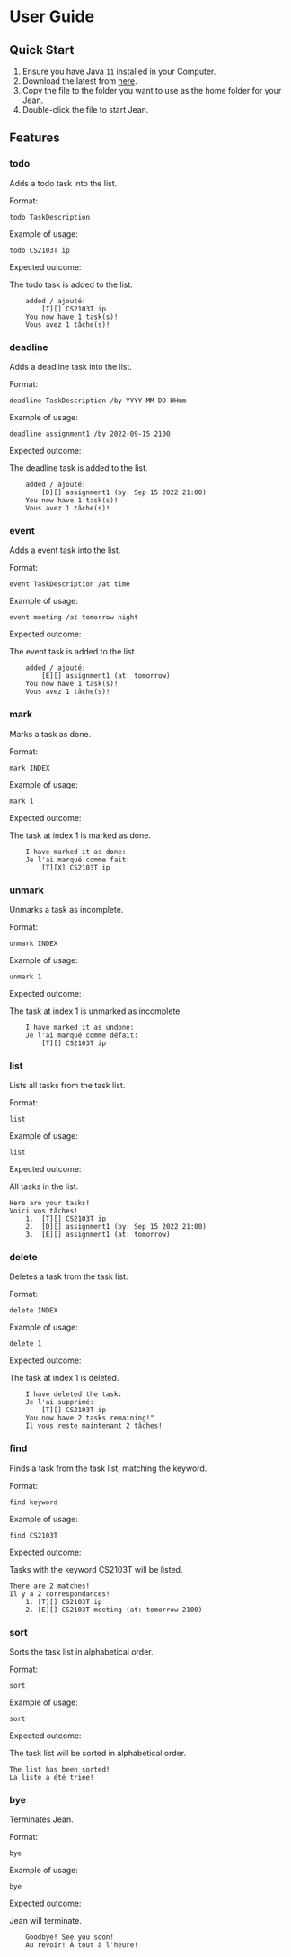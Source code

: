 # User Guide

## Quick Start
1. Ensure you have Java `11` installed in your Computer.
2. Download the latest from [here](https://github.com/craeyeons/ip/releases).
3. Copy the file to the folder you want to use as the home folder for your Jean.
4. Double-click the file to start Jean.

## Features 

### todo

Adds a todo task into the list.

Format: 

`todo TaskDescription`

Example of usage:

`todo CS2103T ip`

Expected outcome:

The todo task is added to the list.

```
    added / ajouté:
        [T][] CS2103T ip
    You now have 1 task(s)!
    Vous avez 1 tâche(s)!
```

### deadline

Adds a deadline task into the list.

Format:

`deadline TaskDescription /by YYYY-MM-DD HHmm`

Example of usage:

`deadline assignment1 /by 2022-09-15 2100`

Expected outcome:

The deadline task is added to the list.

```
    added / ajouté:
        [D][] assignment1 (by: Sep 15 2022 21:00)
    You now have 1 task(s)!
    Vous avez 1 tâche(s)!
```

### event

Adds a event task into the list.

Format:

`event TaskDescription /at time`

Example of usage:

`event meeting /at tomorrow night`

Expected outcome:

The event task is added to the list.

```
    added / ajouté:
        [E][] assignment1 (at: tomorrow)
    You now have 1 task(s)!
    Vous avez 1 tâche(s)!
```

### mark

Marks a task as done.

Format:

`mark INDEX`

Example of usage:

`mark 1`

Expected outcome:

The task at index 1 is marked as done.

```
    I have marked it as done:
    Je l'ai marqué comme fait:
        [T][X] CS2103T ip
```

### unmark

Unmarks a task as incomplete.

Format:

`unmark INDEX`

Example of usage:

`unmark 1`

Expected outcome:

The task at index 1 is unmarked as incomplete.

```
    I have marked it as undone:
    Je l'ai marqué comme défait:
        [T][] CS2103T ip
```

### list

Lists all tasks from the task list.

Format:

`list`

Example of usage:

`list`

Expected outcome:

All tasks in the list.

```
Here are your tasks!
Voici vos tâches!
    1.  [T][] CS2103T ip
    2.  [D][] assignment1 (by: Sep 15 2022 21:00)
    3.  [E][] assignment1 (at: tomorrow)
```

### delete

Deletes a task from the task list.

Format:

`delete INDEX`

Example of usage:

`delete 1`

Expected outcome:

The task at index 1 is deleted.

```
    I have deleted the task:
    Je l'ai supprimé:
        [T][] CS2103T ip
    You now have 2 tasks remaining!"
    Il vous reste maintenant 2 tâches!
```

### find

Finds a task from the task list, matching the keyword.

Format:

`find keyword`

Example of usage:

`find CS2103T`

Expected outcome:

Tasks with the keyword CS2103T will be listed.

```
There are 2 matches!
Il y a 2 correspondances!
    1. [T][] CS2103T ip
    2. [E][] CS2103T meeting (at: tomorrow 2100)
```

### sort

Sorts the task list in alphabetical order.

Format:

`sort`

Example of usage:

`sort`

Expected outcome:

The task list will be sorted in alphabetical order.

```
The list has been sorted!
La liste a été triée!
```

### bye

Terminates Jean.

Format:

`bye`

Example of usage:

`bye`

Expected outcome:

Jean will terminate.

```
    Goodbye! See you soon!
    Au revoir! À tout à l'heure!
```
